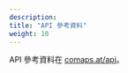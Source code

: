 ```yaml
---
description:
title: "API 參考資料"
weight: 10
---
```


API 參考資料在 [comaps.at/api](https://comaps.at/api)。
